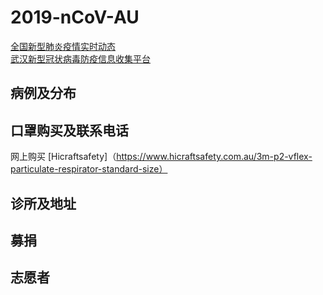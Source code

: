 # 2019-nCoV-AU

[全国新型肺炎疫情实时动态](https://3g.dxy.cn/newh5/view/pneumonia) </br>
[武汉新型冠状病毒防疫信息收集平台](https://github.com/wuhan2020/wuhan2020) </br>

## 病例及分布


## 口罩购买及联系电话
网上购买 
[Hicraftsafety]（https://www.hicraftsafety.com.au/3m-p2-vflex-particulate-respirator-standard-size）


## 诊所及地址


## 募捐


## 志愿者


